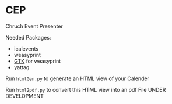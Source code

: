 # CEP
Chruch Event Presenter

Needed Packages:
- icalevents
- weasyprint
- [GTK](https://weasyprint.readthedocs.io/en/stable/install.html) for weasyprint
- yattag


Run `htmlGen.py` to generate an HTML view of your Calender

Run `html2pdf.py` to convert this HTML view into an pdf File UNDER DEVELOPMENT 
